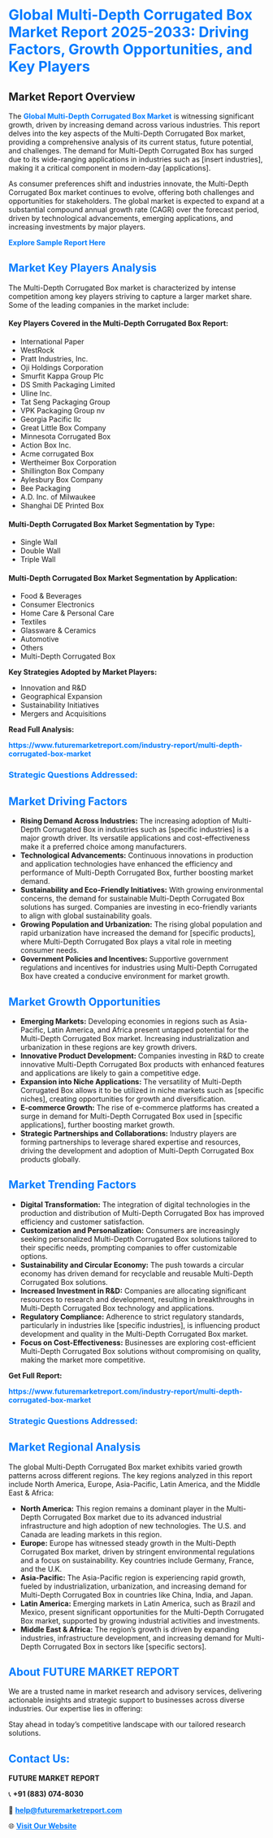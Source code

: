 <h1 style="color: #007BFF;">Global Multi-Depth Corrugated Box Market Report 2025-2033: Driving Factors, Growth Opportunities, and Key Players</h1>

<section id="overview">
<h2>Market Report Overview</h2>
<p>The <a href="https://www.futuremarketreport.com/industry-report/multi-depth-corrugated-box-market" style="color: #007BFF; text-decoration: none;"><strong>Global Multi-Depth Corrugated Box Market</strong></a> is witnessing significant growth, driven by increasing demand across various industries. This report delves into the key aspects of the Multi-Depth Corrugated Box market, providing a comprehensive analysis of its current status, future potential, and challenges. The demand for Multi-Depth Corrugated Box has surged due to its wide-ranging applications in industries such as [insert industries], making it a critical component in modern-day [applications].</p>
<p>As consumer preferences shift and industries innovate, the Multi-Depth Corrugated Box market continues to evolve, offering both challenges and opportunities for stakeholders. The global market is expected to expand at a substantial compound annual growth rate (CAGR) over the forecast period, driven by technological advancements, emerging applications, and increasing investments by major players.</p>
</section>

<section id="overview">
<p><a href="https://www.futuremarketreport.com/request-sample/reportId=111826" style="color: #007BFF; text-decoration: none;"><strong>Explore Sample Report Here</strong></a></p>
</section>

<section id="key-players">
<h2 style="color: #007BFF;">Market Key Players Analysis</h2>
<p>The Multi-Depth Corrugated Box market is characterized by intense competition among key players striving to capture a larger market share. Some of the leading companies in the market include:</p>
<h4>Key Players Covered in the Multi-Depth Corrugated Box Report:</h4>
<ul><li>International Paper</li><li>WestRock</li><li>Pratt Industries, Inc.</li><li>Oji Holdings Corporation</li><li>Smurfit Kappa Group Plc</li><li>DS Smith Packaging Limited</li><li>Uline Inc.</li><li>Tat Seng Packaging Group</li><li>VPK Packaging Group nv</li><li>Georgia Pacific llc</li><li>Great Little Box Company</li><li>Minnesota Corrugated Box</li><li>Action Box Inc.</li><li>Acme corrugated Box</li><li>Wertheimer Box Corporation</li><li>Shillington Box Company</li><li>Aylesbury Box Company</li><li>Bee Packaging</li><li>A.D. Inc. of Milwaukee</li><li>Shanghai DE Printed Box</li></ul>
<h4>Multi-Depth Corrugated Box Market Segmentation by Type:</h4>
<ul><li>Single Wall</li><li>Double Wall</li><li>Triple Wall</li></ul>

<h4>Multi-Depth Corrugated Box Market Segmentation by Application:</h4>
<ul><li>Food &amp; Beverages</li><li>Consumer Electronics</li><li>Home Care &amp; Personal Care</li><li>Textiles</li><li>Glassware &amp; Ceramics</li><li>Automotive</li><li>Others</li><li>Multi-Depth Corrugated Box</li></ul>
<p><strong>Key Strategies Adopted by Market Players:</strong></p>
<ul>
<li>Innovation and R&D</li>
<li>Geographical Expansion</li>
<li>Sustainability Initiatives</li>
<li>Mergers and Acquisitions</li>
</ul>
</section>

<section>
<p><strong>Read Full Analysis: </strong></p><a href="https://www.futuremarketreport.com/industry-report/multi-depth-corrugated-box-market" style="color: #007BFF; text-decoration: none;"><strong>https://www.futuremarketreport.com/industry-report/multi-depth-corrugated-box-market</strong></a>
<h3 style="color: #007BFF;">Strategic Questions Addressed:</h3>
</section>

<section id="driving-factors">
<h2 style="color: #007BFF;">Market Driving Factors</h2>
<ul>
<li><strong>Rising Demand Across Industries:</strong> The increasing adoption of Multi-Depth Corrugated Box in industries such as [specific industries] is a major growth driver. Its versatile applications and cost-effectiveness make it a preferred choice among manufacturers.</li>
<li><strong>Technological Advancements:</strong> Continuous innovations in production and application technologies have enhanced the efficiency and performance of Multi-Depth Corrugated Box, further boosting market demand.</li>
<li><strong>Sustainability and Eco-Friendly Initiatives:</strong> With growing environmental concerns, the demand for sustainable Multi-Depth Corrugated Box solutions has surged. Companies are investing in eco-friendly variants to align with global sustainability goals.</li>
<li><strong>Growing Population and Urbanization:</strong> The rising global population and rapid urbanization have increased the demand for [specific products], where Multi-Depth Corrugated Box plays a vital role in meeting consumer needs.</li>
<li><strong>Government Policies and Incentives:</strong> Supportive government regulations and incentives for industries using Multi-Depth Corrugated Box have created a conducive environment for market growth.</li>
</ul>
</section>

<section id="growth-opportunities">
<h2 style="color: #007BFF;">Market Growth Opportunities</h2>
<ul>
<li><strong>Emerging Markets:</strong> Developing economies in regions such as Asia-Pacific, Latin America, and Africa present untapped potential for the Multi-Depth Corrugated Box market. Increasing industrialization and urbanization in these regions are key growth drivers.</li>
<li><strong>Innovative Product Development:</strong> Companies investing in R&D to create innovative Multi-Depth Corrugated Box products with enhanced features and applications are likely to gain a competitive edge.</li>
<li><strong>Expansion into Niche Applications:</strong> The versatility of Multi-Depth Corrugated Box allows it to be utilized in niche markets such as [specific niches], creating opportunities for growth and diversification.</li>
<li><strong>E-commerce Growth:</strong> The rise of e-commerce platforms has created a surge in demand for Multi-Depth Corrugated Box used in [specific applications], further boosting market growth.</li>
<li><strong>Strategic Partnerships and Collaborations:</strong> Industry players are forming partnerships to leverage shared expertise and resources, driving the development and adoption of Multi-Depth Corrugated Box products globally.</li>
</ul>
</section>

<section id="trending-factors">
<h2 style="color: #007BFF;">Market Trending Factors</h2>
<ul>
<li><strong>Digital Transformation:</strong> The integration of digital technologies in the production and distribution of Multi-Depth Corrugated Box has improved efficiency and customer satisfaction.</li>
<li><strong>Customization and Personalization:</strong> Consumers are increasingly seeking personalized Multi-Depth Corrugated Box solutions tailored to their specific needs, prompting companies to offer customizable options.</li>
<li><strong>Sustainability and Circular Economy:</strong> The push towards a circular economy has driven demand for recyclable and reusable Multi-Depth Corrugated Box solutions.</li>
<li><strong>Increased Investment in R&D:</strong> Companies are allocating significant resources to research and development, resulting in breakthroughs in Multi-Depth Corrugated Box technology and applications.</li>
<li><strong>Regulatory Compliance:</strong> Adherence to strict regulatory standards, particularly in industries like [specific industries], is influencing product development and quality in the Multi-Depth Corrugated Box market.</li>
<li><strong>Focus on Cost-Effectiveness:</strong> Businesses are exploring cost-efficient Multi-Depth Corrugated Box solutions without compromising on quality, making the market more competitive.</li>
</ul>
</section>

<section>
<p><strong>Get Full Report: </strong></p><a href="https://www.futuremarketreport.com/industry-report/multi-depth-corrugated-box-market" style="color: #007BFF; text-decoration: none;"><strong>https://www.futuremarketreport.com/industry-report/multi-depth-corrugated-box-market</strong></a>
<h3 style="color: #007BFF;">Strategic Questions Addressed:</h3>
</section>


<section id="regional-analysis">
<h2 style="color: #007BFF;">Market Regional Analysis</h2>
<p>The global Multi-Depth Corrugated Box market exhibits varied growth patterns across different regions. The key regions analyzed in this report include North America, Europe, Asia-Pacific, Latin America, and the Middle East & Africa:</p>
<ul>
<li><strong>North America:</strong> This region remains a dominant player in the Multi-Depth Corrugated Box market due to its advanced industrial infrastructure and high adoption of new technologies. The U.S. and Canada are leading markets in this region.</li>
<li><strong>Europe:</strong> Europe has witnessed steady growth in the Multi-Depth Corrugated Box market, driven by stringent environmental regulations and a focus on sustainability. Key countries include Germany, France, and the U.K.</li>
<li><strong>Asia-Pacific:</strong> The Asia-Pacific region is experiencing rapid growth, fueled by industrialization, urbanization, and increasing demand for Multi-Depth Corrugated Box in countries like China, India, and Japan.</li>
<li><strong>Latin America:</strong> Emerging markets in Latin America, such as Brazil and Mexico, present significant opportunities for the Multi-Depth Corrugated Box market, supported by growing industrial activities and investments.</li>
<li><strong>Middle East & Africa:</strong> The region’s growth is driven by expanding industries, infrastructure development, and increasing demand for Multi-Depth Corrugated Box in sectors like [specific sectors].</li>
</ul>
</section>

<footer>
<h2 style="color: #007BFF;">About FUTURE MARKET REPORT</h2>
<p>We are a trusted name in market research and advisory services, delivering actionable insights and strategic support to businesses across diverse industries. Our expertise lies in offering:</p>

<p>Stay ahead in today’s competitive landscape with our tailored research solutions.</p>

<h2 style="color: #007BFF;">Contact Us:</h2>
<p><strong>FUTURE MARKET REPORT</strong></p>
<p>📞 <strong>+91 (883) 074-8030</strong></p>
<p>📧 <strong><a href="mailto:help@futuremarketreport.com" style="color: #007BFF;">help@futuremarketreport.com</a></strong></p>
<p>🌐 <strong><a href="https://www.futuremarketreport.com/" style="color: #007BFF;">Visit Our Website</a></strong></p>
</footer>